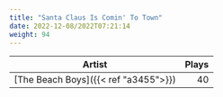```yaml
---
title: "Santa Claus Is Comin' To Town"
date: 2022-12-08/2022T07:21:14
weight: 94
---
```




 Artist | Plays 
----- | -----:
[The Beach Boys]({{< ref "a3455">}}) | 40
